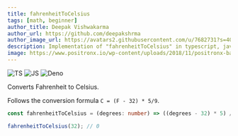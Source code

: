```yaml
---
title: fahrenheitToCelsius
tags: [math, beginner]
author_title: Deepak Vishwakarma
author_url: https://github.com/deepakshrma
author_image_url: https://avatars2.githubusercontent.com/u/7682731?s=400
description: Implementation of "fahrenheitToCelsius" in typescript, javascript and deno.
image: https://www.positronx.io/wp-content/uploads/2018/11/positronx-banner-1152-1.jpg
---
```


![TS](https://img.shields.io/badge/supports-typescript-blue.svg?style=flat-square)
![JS](https://img.shields.io/badge/supports-javascript-yellow.svg?style=flat-square)
![Deno](https://img.shields.io/badge/supports-deno-green.svg?style=flat-square)

Converts Fahrenheit to Celsius.

Follows the conversion formula `C = (F - 32) * 5/9`.

```ts title="typescript"
const fahrenheitToCelsius = (degrees: number) => ((degrees - 32) * 5) / 9;
```

```ts title="typescript"
fahrenheitToCelsius(32); // 0
```
